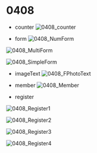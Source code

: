 # 0408
- counter
![0408_counter](https://github.com/sjl0430/0408/assets/162114254/93acc665-4183-410c-83ef-789d35c5a2d5)


- form
![0408_NumForm](https://github.com/sjl0430/0408/assets/162114254/40218bf0-9f15-4dfd-bc52-bff721e3b2ad)

![0408_MultiForm](https://github.com/sjl0430/0408/assets/162114254/3a665090-0fab-4023-87c0-46a56363b65c)

![0408_SimpleForm](https://github.com/sjl0430/0408/assets/162114254/22f79dfa-a612-43a6-ad0b-52d0bef36302)


- imageText
![0408_FPhotoText](https://github.com/sjl0430/0408/assets/162114254/c9413b4e-fd53-47c7-ae65-4e7202452fd5)


- member
![0408_Member](https://github.com/sjl0430/0408/assets/162114254/3749278f-cf32-45d6-8db1-986b4525d07d)


- register

![0408_Register1](https://github.com/sjl0430/0408/assets/162114254/9fc7dd79-fd68-40e9-b6e3-27fe322f7473)

![0408_Register2](https://github.com/sjl0430/0408/assets/162114254/2e02eab4-c63c-4f9b-ab5a-622ec31022bc)

![0408_Register3](https://github.com/sjl0430/0408/assets/162114254/ec813ba4-d588-40c5-8ec8-d29a928e6b38)

![0408_Register4](https://github.com/sjl0430/0408/assets/162114254/d0465966-d77a-4ad5-8cbb-303041b36950)
